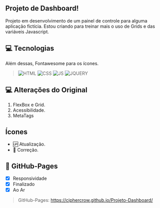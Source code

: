 ##  Projeto de Dashboard!
Projeto em desenvolvimento de um painel de controle para alguma aplicação fictícia. Estou criando para treinar mais o uso de Grids e das variáveis Javascript. 

## 💻 Tecnologias 
Além dessas, Fontawesome para os ícones.
>![HTML](https://img.shields.io/badge/HTML5-E34F26?style=for-the-badge&logo=html5&logoColor=white)
>![CSS](https://img.shields.io/badge/CSS3-1572B6?style=for-the-badge&logo=css3&logoColor=white)
>![JS](https://img.shields.io/badge/JavaScript-323330?style=for-the-badge&logo=javascript&logoColor=F7DF1E)
>![JQUERY](https://img.shields.io/badge/jQuery-0769AD?style=for-the-badge&logo=jquery&logoColor=white)

## 💻 Alterações do Original
1. FlexBox e Grid.
2. Acessibilidade.
3. MetaTags

## Ícones
- :up: Atualização.
- :bug: Correção.

## 📱 GitHub-Pages
- [x] Responsividade
- [X] Finalizado
- [X] Ao Ar

>GitHub-Pages: https://ciphercrow.github.io/Projeto-Dashboard/
